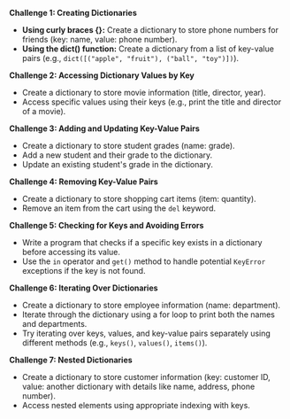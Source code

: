 **Challenge 1: Creating Dictionaries**

- **Using curly braces {}:** Create a dictionary to store phone numbers for friends (key: name, value: phone number).
- **Using the dict() function:** Create a dictionary from a list of key-value pairs (e.g., `dict([("apple", "fruit"), ("ball", "toy")])`).

**Challenge 2: Accessing Dictionary Values by Key**

- Create a dictionary to store movie information (title, director, year).
- Access specific values using their keys (e.g., print the title and director of a movie).

**Challenge 3: Adding and Updating Key-Value Pairs**

- Create a dictionary to store student grades (name: grade).
- Add a new student and their grade to the dictionary.
- Update an existing student's grade in the dictionary.

**Challenge 4: Removing Key-Value Pairs**

- Create a dictionary to store shopping cart items (item: quantity).
- Remove an item from the cart using the `del` keyword.

**Challenge 5: Checking for Keys and Avoiding Errors**

- Write a program that checks if a specific key exists in a dictionary before accessing its value.
- Use the `in` operator and `get()` method to handle potential `KeyError` exceptions if the key is not found.

**Challenge 6: Iterating Over Dictionaries**

- Create a dictionary to store employee information (name: department).
- Iterate through the dictionary using a for loop to print both the names and departments.
- Try iterating over keys, values, and key-value pairs separately using different methods (e.g., `keys()`, `values()`, `items()`).

**Challenge 7: Nested Dictionaries**

- Create a dictionary to store customer information (key: customer ID, value: another dictionary with details like name, address, phone number).
- Access nested elements using appropriate indexing with keys.
